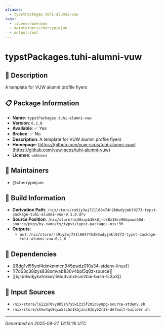 ```yaml
---
aliases:
  - typstPackages.tuhi-alumni-vuw
tags:
  - license/unknown
  - maintainers/cherrypiejam
  - outputs/out
---
```


# typstPackages.tuhi-alumni-vuw

## 📝 Description

A template for VUW alumni profile flyers

## 📋 Package Information

- **Name**: `typstPackages.tuhi-alumni-vuw`
- **Version**: `0.1.0`
- **Available**: ✅ Yes
- **Broken**: ✅ No
- **Description**: A template for VUW alumni profile flyers
- **Homepage**: [https://github.com/vuw-scps/tuhi-alumni-vuw](https://github.com/vuw-scps/tuhi-alumni-vuw)
- **License**: `unknown`
## 👥 Maintainers

- @cherrypiejam


## 🔧 Build Information

- **Derivation Path**: `/nix/store/ra9iy3wj721l68474h2k0wdyjmkl0273-typst-package-tuhi-alumni-vuw-0.1.0.drv`
- **Source Position**: `/nix/store/ns30sqxb36k8jrds8z18rv96bpnwc60d-source/pkgs/by-name/ty/typst/typst-packages.nix:39`
- **Outputs**:
  - `out`:  `/nix/store/ra9iy3wj721l68474h2k0wdyjmkl0273-typst-package-tuhi-alumni-vuw-0.1.0`

## 🔗 Dependencies

- [[6dg1vi55ynf4dmkmmcn945pwdz010s34-stdenv-linux]]
- [[7d63c38izys838xmvab1i30v4bpl5q0z-source]]
- [[bjsb6wdjykafnkixq156qdvmxhsm2bai-bash-5.3p3]]

## 📁 Input Sources

- `/nix/store/l622p70vy8k5sh7y5wizi5f2mic6ynpg-source-stdenv.sh`
- `/nix/store/shkw4qm9qcw5sc5n1k5jznc83ny02r39-default-builder.sh`

---
*Generated on 2025-09-27 13:13:16 UTC*
